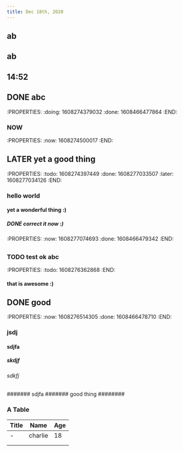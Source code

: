 ```yaml
---
title: Dec 18th, 2020
---
```


## ab
## ab
## 14:52
## DONE abc
:PROPERTIES:
:doing: 1608274379032
:done: 1608466477864
:END:
### NOW
:PROPERTIES:
:now: 1608274500017
:END:
##
##
##
## LATER yet a good thing
:PROPERTIES:
:todo: 1608274397449
:done: 1608277033507
:later: 1608277034126
:END:
### hello world
#### yet a wonderful thing :)
##### DONE correct it now :)
:PROPERTIES:
:now: 1608277074693
:done: 1608466479342
:END:
#####
##
### TODO test ok abc
:PROPERTIES:
:todo: 1608276362868
:END:
#### that is awesome :)
## DONE good
:PROPERTIES:
:now: 1608276514305
:done: 1608466478710
:END:
### jsdj
#### sdjfa
##### skdjf
###### sdkfj
####### sdjfa
####### good thing
########
### A Table

| Title | Name    | Age  |
| ----- | ------- | ---- |
| -     | charlie | 18   |
|       |         |      |
|       |         |      |
